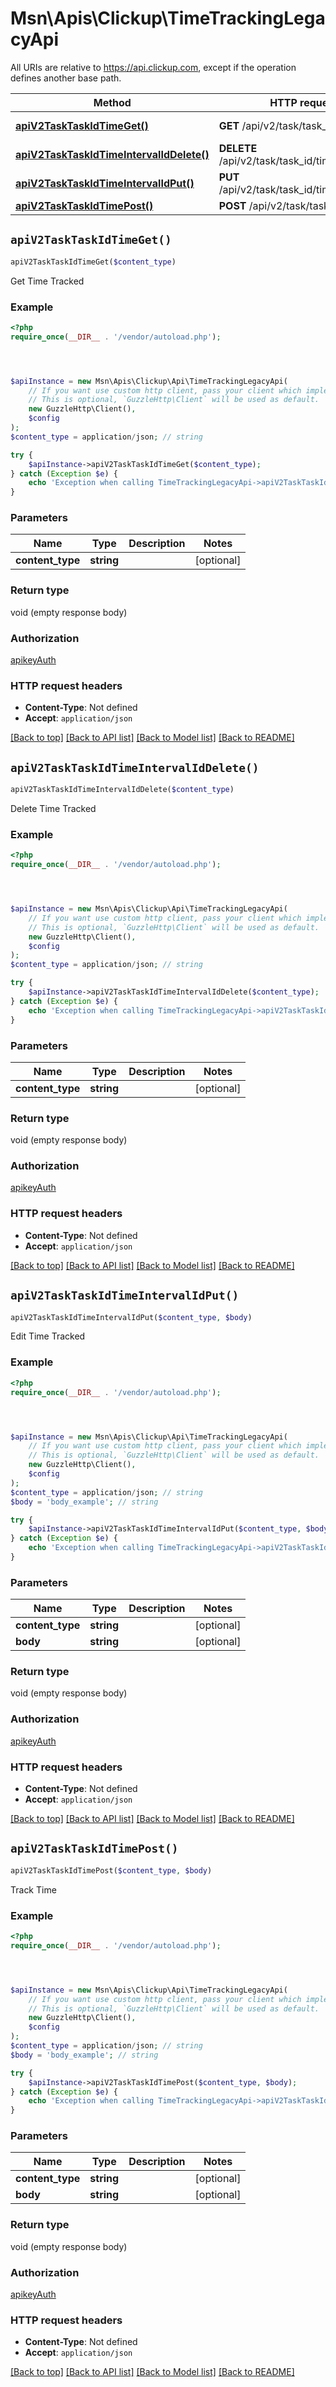 # Msn\Apis\Clickup\TimeTrackingLegacyApi

All URIs are relative to https://api.clickup.com, except if the operation defines another base path.

| Method | HTTP request | Description |
| ------------- | ------------- | ------------- |
| [**apiV2TaskTaskIdTimeGet()**](TimeTrackingLegacyApi.md#apiV2TaskTaskIdTimeGet) | **GET** /api/v2/task/task_id/time/ | Get Time Tracked |
| [**apiV2TaskTaskIdTimeIntervalIdDelete()**](TimeTrackingLegacyApi.md#apiV2TaskTaskIdTimeIntervalIdDelete) | **DELETE** /api/v2/task/task_id/time/interval_id | Delete Time Tracked |
| [**apiV2TaskTaskIdTimeIntervalIdPut()**](TimeTrackingLegacyApi.md#apiV2TaskTaskIdTimeIntervalIdPut) | **PUT** /api/v2/task/task_id/time/interval_id | Edit Time Tracked |
| [**apiV2TaskTaskIdTimePost()**](TimeTrackingLegacyApi.md#apiV2TaskTaskIdTimePost) | **POST** /api/v2/task/task_id/time | Track Time |


## `apiV2TaskTaskIdTimeGet()`

```php
apiV2TaskTaskIdTimeGet($content_type)
```

Get Time Tracked

### Example

```php
<?php
require_once(__DIR__ . '/vendor/autoload.php');




$apiInstance = new Msn\Apis\Clickup\Api\TimeTrackingLegacyApi(
    // If you want use custom http client, pass your client which implements `GuzzleHttp\ClientInterface`.
    // This is optional, `GuzzleHttp\Client` will be used as default.
    new GuzzleHttp\Client(),
    $config
);
$content_type = application/json; // string

try {
    $apiInstance->apiV2TaskTaskIdTimeGet($content_type);
} catch (Exception $e) {
    echo 'Exception when calling TimeTrackingLegacyApi->apiV2TaskTaskIdTimeGet: ', $e->getMessage(), PHP_EOL;
}
```

### Parameters

| Name | Type | Description  | Notes |
| ------------- | ------------- | ------------- | ------------- |
| **content_type** | **string**|  | [optional] |

### Return type

void (empty response body)

### Authorization

[apikeyAuth](../../README.md#apikeyAuth)

### HTTP request headers

- **Content-Type**: Not defined
- **Accept**: `application/json`

[[Back to top]](#) [[Back to API list]](../../README.md#endpoints)
[[Back to Model list]](../../README.md#models)
[[Back to README]](../../README.md)

## `apiV2TaskTaskIdTimeIntervalIdDelete()`

```php
apiV2TaskTaskIdTimeIntervalIdDelete($content_type)
```

Delete Time Tracked

### Example

```php
<?php
require_once(__DIR__ . '/vendor/autoload.php');




$apiInstance = new Msn\Apis\Clickup\Api\TimeTrackingLegacyApi(
    // If you want use custom http client, pass your client which implements `GuzzleHttp\ClientInterface`.
    // This is optional, `GuzzleHttp\Client` will be used as default.
    new GuzzleHttp\Client(),
    $config
);
$content_type = application/json; // string

try {
    $apiInstance->apiV2TaskTaskIdTimeIntervalIdDelete($content_type);
} catch (Exception $e) {
    echo 'Exception when calling TimeTrackingLegacyApi->apiV2TaskTaskIdTimeIntervalIdDelete: ', $e->getMessage(), PHP_EOL;
}
```

### Parameters

| Name | Type | Description  | Notes |
| ------------- | ------------- | ------------- | ------------- |
| **content_type** | **string**|  | [optional] |

### Return type

void (empty response body)

### Authorization

[apikeyAuth](../../README.md#apikeyAuth)

### HTTP request headers

- **Content-Type**: Not defined
- **Accept**: `application/json`

[[Back to top]](#) [[Back to API list]](../../README.md#endpoints)
[[Back to Model list]](../../README.md#models)
[[Back to README]](../../README.md)

## `apiV2TaskTaskIdTimeIntervalIdPut()`

```php
apiV2TaskTaskIdTimeIntervalIdPut($content_type, $body)
```

Edit Time Tracked

### Example

```php
<?php
require_once(__DIR__ . '/vendor/autoload.php');




$apiInstance = new Msn\Apis\Clickup\Api\TimeTrackingLegacyApi(
    // If you want use custom http client, pass your client which implements `GuzzleHttp\ClientInterface`.
    // This is optional, `GuzzleHttp\Client` will be used as default.
    new GuzzleHttp\Client(),
    $config
);
$content_type = application/json; // string
$body = 'body_example'; // string

try {
    $apiInstance->apiV2TaskTaskIdTimeIntervalIdPut($content_type, $body);
} catch (Exception $e) {
    echo 'Exception when calling TimeTrackingLegacyApi->apiV2TaskTaskIdTimeIntervalIdPut: ', $e->getMessage(), PHP_EOL;
}
```

### Parameters

| Name | Type | Description  | Notes |
| ------------- | ------------- | ------------- | ------------- |
| **content_type** | **string**|  | [optional] |
| **body** | **string**|  | [optional] |

### Return type

void (empty response body)

### Authorization

[apikeyAuth](../../README.md#apikeyAuth)

### HTTP request headers

- **Content-Type**: Not defined
- **Accept**: `application/json`

[[Back to top]](#) [[Back to API list]](../../README.md#endpoints)
[[Back to Model list]](../../README.md#models)
[[Back to README]](../../README.md)

## `apiV2TaskTaskIdTimePost()`

```php
apiV2TaskTaskIdTimePost($content_type, $body)
```

Track Time

### Example

```php
<?php
require_once(__DIR__ . '/vendor/autoload.php');




$apiInstance = new Msn\Apis\Clickup\Api\TimeTrackingLegacyApi(
    // If you want use custom http client, pass your client which implements `GuzzleHttp\ClientInterface`.
    // This is optional, `GuzzleHttp\Client` will be used as default.
    new GuzzleHttp\Client(),
    $config
);
$content_type = application/json; // string
$body = 'body_example'; // string

try {
    $apiInstance->apiV2TaskTaskIdTimePost($content_type, $body);
} catch (Exception $e) {
    echo 'Exception when calling TimeTrackingLegacyApi->apiV2TaskTaskIdTimePost: ', $e->getMessage(), PHP_EOL;
}
```

### Parameters

| Name | Type | Description  | Notes |
| ------------- | ------------- | ------------- | ------------- |
| **content_type** | **string**|  | [optional] |
| **body** | **string**|  | [optional] |

### Return type

void (empty response body)

### Authorization

[apikeyAuth](../../README.md#apikeyAuth)

### HTTP request headers

- **Content-Type**: Not defined
- **Accept**: `application/json`

[[Back to top]](#) [[Back to API list]](../../README.md#endpoints)
[[Back to Model list]](../../README.md#models)
[[Back to README]](../../README.md)
